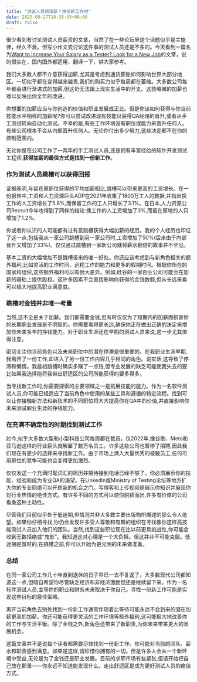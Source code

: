 ```yaml
---
title: "测试人员想涨薪？换份新工作吧"
date: 2023-09-27T16:38:03+08:00
draft: false
---
```

很少看到有讨论测试人员薪资的文章，当然了在一些论坛里这个话题似乎是主旋律，经久不衰。但写小作文去讨论这件事的测试人员还是不多的。今天看到一篇名为[Want to Increase Your Salary as a Tester? Look for a New Job](https://dev-tester.com/want-to-increase-your-salary-as-a-tester-look-for-a-new-job)的文章，说的很实在，国内国外都适用，翻译一下，供大家参考。

我们大多数人都不介意获得加薪,尤其是考虑到通货膨胀如何影响世界大部分地区。一切似乎都在变得越来越贵,我们的购买力似乎每周都在萎缩。大多数公司每年都会进行渐进式的加薪,但这仍无法跟上现实生活中的开支。这些略微的加薪也难以反映出你全年的改进。

你想要的加薪应当与你创造的价值和职业发展成正比。但是你该如何获得与你当前技能水平相称的加薪呢?你可以尝试改进现有技能以获得QA经理的晋升,或者从手工测试转向自动化测试。不幸的是,有些工作环境没有职位或能力来晋升任何人。有些公司根本不会从内部晋升任何人。无论你付出多少努力,这些决定都不在你的控制范围内。

无论你是在公司工作了一两年的手工测试人员,还是拥有丰富经验的软件开发测试工程师,**获得加薪的最佳方式是找到一份新工作**。

### 作为测试人员跳槽可以获得回报

证据表明,与留在原职位获得的平均加薪相比,跳槽可以带来更高的工资增长。在一份报告中,工资和人力资源巨头ADP在2021年收集了1800万工人的数据,并指出换工作的人工资增长了5.8%,而保留工作的工人只增长了3.1%。在日本,人力资源公司Recruit今年也得到了同样的结论:换工作的人工资增加了3%,而留在原地的人只增加了1.2%。

你或者你认识的人可能都有过有意跳槽获得大幅加薪的经历。我的个人经历也印证了这一点,包括我从一家公司跳槽到另一家公司时,工资增加了50%(后来由于内部晋升又增加了33%)。仅仅通过跳槽到一家新公司就将薪水翻倍的故事并不罕见。

基本工资的大幅增加不是跳槽带来的唯一好处。你还应该考虑到与新角色相关的额外福利,比如灵活的工作时间、远程工作的能力和更多的假期时间。根据你所在的国家和组织,这些额外福利可以有很大差异。例如,硅谷的一家创业公司可能会在加薪的基础上提供股权。这许多因素不会直接影响你获得的金钱数额,但从长远来看可以极大地提高职业满意度。

### 跳槽时金钱并非唯一考量

当然,这不全是关于加薪。我们都需要金钱,但有时仅仅为了短期内的加薪而损害你的长期职业发展是不明智的。你需要看得更长远,确保你正在做出正确的决定来增加你未来多年的挣钱能力。对于职业生涯还在早期的测试人员来说,这一步尤其值得注意。

密切关注你当前角色以及未来职位中的潜在停滞是很重要的。在我职业生涯早期,我离开了一份工作,却进入了另一份工作内容几乎相同的角色。说实话,这导致了停滞和懒惰。我最初跳槽时确实多赚了一点钱,但专业发展的缺乏可能使我失去的要比如果我选择能将我带出舒适区的公司所能获得的要多得多。

当寻找新工作时,你需要探索的主要领域之一是拓展技能的能力。作为一名软件测试人员,你可能已经适应了当前角色中使用的某些工具和遵循的特定流程。找到可以让你接触新方法和新技术的不同职位将大大提高你在QA中的价值,并直接影响你未来测试职业生涯的挣钱能力。

### 在充满不确定性的时期找到测试工作

如今,似乎大多数大型和小型科技公司每周都在裁员。仅2022年,像谷歌、Meta和亚马逊这样的行业巨头就解雇了数万名员工。许多这些公司也暂停了招聘,因此我们现在有更少的选择来寻找新工作。由于市场上涌入大量优秀的被裁员工,任何可用职位的竞争可能也会变得更加激烈。

仅仅发送一个充满时髦词汇的简历并期待接到电话已经不够了。你必须展示你的技能、经验和成为专业QA的渴望。在LinkedIn或Ministry of Testing论坛等地方扩大你的专业网络可以开启新的机会之门。写博客和上传视频是展示你知识并展现你对行业热情的绝佳方式。有许多不同的方式可以使你脱颖而出,许多有价值的公司看重这种主动性。

尽管我们目前似乎处于低迷期,但情况并非大多数主要出版物所描述的那么令人绝望。如果你仔细寻找,你仍会发现许多受人尊敬和有趣的组织在寻找像你这样高技能测试人员加入他们的团队。当然,找到这些职位现在比以前更具挑战性,你可能会收到无数拒绝或“鬼影”。我知道这对心理是一个大负担。但这并非不可能克服。低迷期是暂时的,在跳槽之前,你可以开始为更光明的未来做准备。

### 总结

在同一家公司工作几十年直到退休的日子早已一去不复返了。大多数现代公司都知道这一点,但暗自希望你尽管缺乏经济和非经济激励但还是继续留下来。作为一名软件测试人员,主导你的职业和财务未来取决于你自己。寻找一份新工作可能是实现这些目标的最佳策略。

离开当前角色去别处找到一份新工作通常伴随着比等待可能永远不会到来的潜在加薪更高的加薪。你还可能获得更灵活的工作环境等额外福利,这可能极大地改善你的工作与生活平衡。除了金钱之外,新角色还带来了新职责,为你未来带来更大的发展机会。

这篇文章并不是说每个读者都需要尽快找到一份新工作。你可能对当前的团队、薪水和职责感到满意。如果是这样,请珍惜你拥有的一切。但是许多人会从一个新环境中受益,无论是为了金钱还是职业发展。目前的求职市场有些紧张,但请开始把自己放在那里——你永远不知道能发现什么。走出舒适区是成为更好测试人员的绝佳方式。

